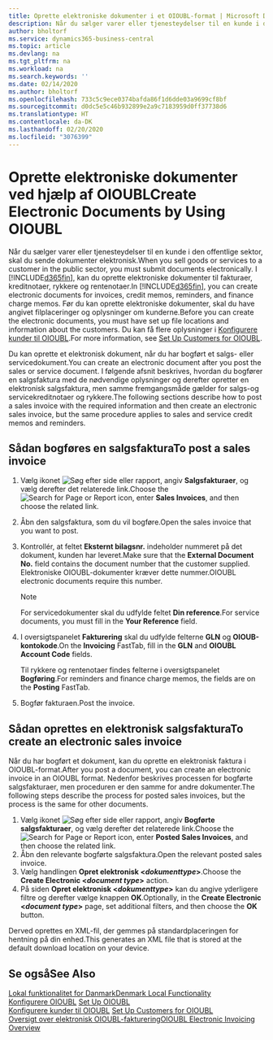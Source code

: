 ```yaml
---
title: Oprette elektroniske dokumenter i et OIOUBL-format | Microsoft Docs
description: Når du sælger varer eller tjenesteydelser til en kunde i den offentlige sektor i Danmark, skal du sende dokumenter elektronisk. I dette emne kan du læse, hvordan du gør dette.
author: bholtorf
ms.service: dynamics365-business-central
ms.topic: article
ms.devlang: na
ms.tgt_pltfrm: na
ms.workload: na
ms.search.keywords: ''
ms.date: 02/14/2020
ms.author: bholtorf
ms.openlocfilehash: 733c5c9ece0374bafda86f1d6dde03a9699cf8bf
ms.sourcegitcommit: d0dc5e5c46b932899e2a9c7183959d0ff37738d6
ms.translationtype: HT
ms.contentlocale: da-DK
ms.lasthandoff: 02/20/2020
ms.locfileid: "3076399"
---
```

# <a name="create-electronic-documents-by-using-oioubl"></a><span data-ttu-id="aa351-104">Oprette elektroniske dokumenter ved hjælp af OIOUBL</span><span class="sxs-lookup"><span data-stu-id="aa351-104">Create Electronic Documents by Using OIOUBL</span></span>
<span data-ttu-id="aa351-105">Når du sælger varer eller tjenesteydelser til en kunde i den offentlige sektor, skal du sende dokumenter elektronisk.</span><span class="sxs-lookup"><span data-stu-id="aa351-105">When you sell goods or services to a customer in the public sector, you must submit documents electronically.</span></span> <span data-ttu-id="aa351-106">I [!INCLUDE[d365fin](../../includes/d365fin_md.md)], kan du oprette elektroniske dokumenter til fakturaer, kreditnotaer, rykkere og rentenotaer.</span><span class="sxs-lookup"><span data-stu-id="aa351-106">In [!INCLUDE[d365fin](../../includes/d365fin_md.md)], you can create electronic documents for invoices, credit memos, reminders, and finance charge memos.</span></span> <span data-ttu-id="aa351-107">Før du kan oprette elektroniske dokumenter, skal du have angivet filplaceringer og oplysninger om kunderne.</span><span class="sxs-lookup"><span data-stu-id="aa351-107">Before you can create the electronic documents, you must have set up file locations and information about the customers.</span></span> <span data-ttu-id="aa351-108">Du kan få flere oplysninger i [Konfigurere kunder til OIOUBL](how-to-set-up-customers-for-oioubl.md).</span><span class="sxs-lookup"><span data-stu-id="aa351-108">For more information, see [Set Up Customers for OIOUBL](how-to-set-up-customers-for-oioubl.md).</span></span>  

<span data-ttu-id="aa351-109">Du kan oprette et elektronisk dokument, når du har bogført et salgs- eller servicedokument.</span><span class="sxs-lookup"><span data-stu-id="aa351-109">You can create an electronic document after you post the sales or service document.</span></span> <span data-ttu-id="aa351-110">I følgende afsnit beskrives, hvordan du bogfører en salgsfaktura med de nødvendige oplysninger og derefter opretter en elektronisk salgsfaktura, men samme fremgangsmåde gælder for salgs-og servicekreditnotaer og rykkere.</span><span class="sxs-lookup"><span data-stu-id="aa351-110">The following sections describe how to post a sales invoice with the required information and then create an electronic sales invoice, but the same procedure applies to sales and service credit memos and reminders.</span></span>  

## <a name="to-post-a-sales-invoice"></a><span data-ttu-id="aa351-111">Sådan bogføres en salgsfaktura</span><span class="sxs-lookup"><span data-stu-id="aa351-111">To post a sales invoice</span></span>  
1.  <span data-ttu-id="aa351-112">Vælg ikonet ![Søg efter side eller rapport](../../media/ui-search/search_small.png "Ikonet Søg efter side eller rapport"), angiv **Salgsfakturaer**, og vælg derefter det relaterede link.</span><span class="sxs-lookup"><span data-stu-id="aa351-112">Choose the ![Search for Page or Report](../../media/ui-search/search_small.png "Search for Page or Report icon") icon, enter **Sales Invoices**, and then choose the related link.</span></span>  
2.  <span data-ttu-id="aa351-113">Åbn den salgsfaktura, som du vil bogføre.</span><span class="sxs-lookup"><span data-stu-id="aa351-113">Open the sales invoice that you want to post.</span></span>  
3.  <span data-ttu-id="aa351-114">Kontrollér, at feltet **Eksternt bilagsnr.** indeholder nummeret på det dokument, kunden har leveret.</span><span class="sxs-lookup"><span data-stu-id="aa351-114">Make sure that the **External Document No.** field contains the document number that the customer supplied.</span></span> <span data-ttu-id="aa351-115">Elektroniske OIOUBL-dokumenter kræver dette nummer.</span><span class="sxs-lookup"><span data-stu-id="aa351-115">OIOUBL electronic documents require this number.</span></span>

    > [!Note]  
    > <span data-ttu-id="aa351-116">For servicedokumenter skal du udfylde feltet **Din reference**.</span><span class="sxs-lookup"><span data-stu-id="aa351-116">For service documents, you must fill in the **Your Reference** field.</span></span>  

4.  <span data-ttu-id="aa351-117">I oversigtspanelet **Fakturering** skal du udfylde felterne **GLN** og **OIOUB-kontokode**.</span><span class="sxs-lookup"><span data-stu-id="aa351-117">On the **Invoicing** FastTab, fill in the **GLN** and **OIOUBL Account Code** fields.</span></span>  

    <span data-ttu-id="aa351-118">Til rykkere og rentenotaer findes felterne i oversigtspanelet **Bogføring**.</span><span class="sxs-lookup"><span data-stu-id="aa351-118">For reminders and finance charge memos, the fields are on the **Posting** FastTab.</span></span>  

5.  <span data-ttu-id="aa351-119">Bogfør fakturaen.</span><span class="sxs-lookup"><span data-stu-id="aa351-119">Post the invoice.</span></span>  

## <a name="to-create-an-electronic-sales-invoice"></a><span data-ttu-id="aa351-120">Sådan oprettes en elektronisk salgsfaktura</span><span class="sxs-lookup"><span data-stu-id="aa351-120">To create an electronic sales invoice</span></span>  
<span data-ttu-id="aa351-121">Når du har bogført et dokument, kan du oprette en elektronisk faktura i OIOUBL-format.</span><span class="sxs-lookup"><span data-stu-id="aa351-121">After you post a document, you can create an electronic invoice in an OIOUBL format.</span></span> <span data-ttu-id="aa351-122">Nedenfor beskrives processen for bogførte salgsfakturaer, men proceduren er den samme for andre dokumenter.</span><span class="sxs-lookup"><span data-stu-id="aa351-122">The following steps describe the process for posted sales invoices, but the process is the same for other documents.</span></span>

1.  <span data-ttu-id="aa351-123">Vælg ikonet ![Søg efter side eller rapport](../../media/ui-search/search_small.png "Ikonet Søg efter side eller rapport"), angiv **Bogførte salgsfakturaer**, og vælg derefter det relaterede link.</span><span class="sxs-lookup"><span data-stu-id="aa351-123">Choose the ![Search for Page or Report](../../media/ui-search/search_small.png "Search for Page or Report icon") icon, enter **Posted Sales Invoices**, and then choose the related link.</span></span>  
2.  <span data-ttu-id="aa351-124">Åbn den relevante bogførte salgsfaktura.</span><span class="sxs-lookup"><span data-stu-id="aa351-124">Open the relevant posted sales invoice.</span></span>  
3.  <span data-ttu-id="aa351-125">Vælg handlingen **Opret elektronisk <*dokumenttype*>**.</span><span class="sxs-lookup"><span data-stu-id="aa351-125">Choose the **Create Electronic <*document type*>** action.</span></span>  
4.  <span data-ttu-id="aa351-126">På siden **Opret elektronisk <*dokumenttype*>** kan du angive yderligere filtre og derefter vælge knappen **OK**.</span><span class="sxs-lookup"><span data-stu-id="aa351-126">Optionally, in the **Create Electronic <*document type*>** page, set additional filters, and then choose the **OK** button.</span></span>  

<span data-ttu-id="aa351-127">Derved oprettes en XML-fil, der gemmes på standardplaceringen for hentning på din enhed.</span><span class="sxs-lookup"><span data-stu-id="aa351-127">This generates an XML file that is stored at the default download location on your device.</span></span>


## <a name="see-also"></a><span data-ttu-id="aa351-128">Se også</span><span class="sxs-lookup"><span data-stu-id="aa351-128">See Also</span></span>  
[<span data-ttu-id="aa351-129">Lokal funktionalitet for Danmark</span><span class="sxs-lookup"><span data-stu-id="aa351-129">Denmark Local Functionality</span></span>](denmark-local-functionality.md)  
 <span data-ttu-id="aa351-130">[Konfigurere OIOUBL](how-to-set-up-oioubl.md) </span><span class="sxs-lookup"><span data-stu-id="aa351-130">[Set Up OIOUBL](how-to-set-up-oioubl.md) </span></span>  
 <span data-ttu-id="aa351-131">[Konfigurere kunder til OIOUBL](how-to-set-up-customers-for-oioubl.md) </span><span class="sxs-lookup"><span data-stu-id="aa351-131">[Set Up Customers for OIOUBL](how-to-set-up-customers-for-oioubl.md) </span></span>  
 [<span data-ttu-id="aa351-132">Oversigt over elektronisk OIOUBL-fakturering</span><span class="sxs-lookup"><span data-stu-id="aa351-132">OIOUBL Electronic Invoicing Overview</span></span>](oioubl-electronic-invoicing-overview.md)

